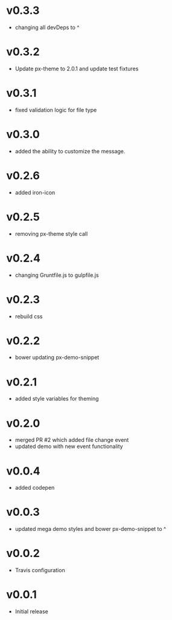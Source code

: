 v0.3.3
==================
* changing all devDeps to ^

v0.3.2
==================
* Update px-theme to 2.0.1 and update test fixtures

v0.3.1
==================
* fixed validation logic for file type

v0.3.0
==================
* added the ability to customize the message.

v0.2.6
==================
* added iron-icon

v0.2.5
==================
* removing px-theme style call


v0.2.4
==================
* changing Gruntfile.js to gulpfile.js

v0.2.3
==================
* rebuild css

v0.2.2
==================
* bower updating px-demo-snippet

v0.2.1
==================
* added style variables for theming

v0.2.0
==================
* merged PR #2 which added file change event
* updated demo with new event functionality

v0.0.4
==================
* added codepen

v0.0.3
==================
* updated mega demo styles and bower px-demo-snippet to ^

v0.0.2
==================
* Travis configuration

v0.0.1
==================
* Initial release
